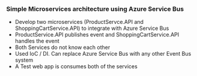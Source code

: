 ### Simple Microservices architecture using Azure Service Bus

- Develop two microservices (ProductServce.API and ShoppingCartService.API) to integrate with Azure Service Bus
- ProductService.API publishes event and ShoppingCartService.API handles the event
- Both Services do not know each other
- Used IoC / DI.  Can replace Azure Service Bus with any other Event Bus system
- A Test web app is consumes both of the services


